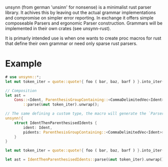 unsynn (from german 'unsinn' for nonsense) is a minimalist rust parser library. It achives
this by leaving out the actual grammar implementations and compromise on simpler error
reporting. In exchange it offers simple composeable Parsers and ergonomic Parser
construction. Grammars will be implemented in their own crates (see unsynn-rust).

It is primarly intended use is when one wants to create proc macros for rust that define their
own grammar or need only sparse rust parsers.

# Example

```rust
# use unsynn::*;
let mut token_iter = quote::quote!{ foo ( bar, baz, barf ) }.into_iter();

// Composition
let ast =
    Cons::<Ident, ParenthesisGroupContaining::<CommaDelimitedVec<Ident>>>
        ::parse(&mut token_iter).unwrap();

// The same defining a custom type, the macro will generate the `Parser` and `ToToken` impls.
unsynn!{
    struct IdentThenParenthesisedIdents {
        ident: Ident,
        pidents: ParenthesisGroupContaining::<CommaDelimitedVec<Ident>>,
    }
}

let mut token_iter = quote::quote!{ foo ( bar, baz, barf ) }.into_iter();

let ast = IdentThenParenthesisedIdents::parse(&mut token_iter).unwrap();
```
